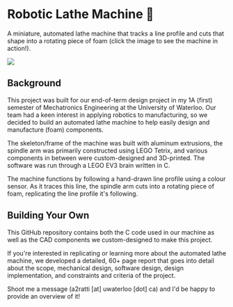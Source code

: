 # Robotic Lathe Machine 🤖

A miniature, automated lathe machine that tracks a line profile and cuts that shape into a rotating piece of foam (click the image to see the machine in action!).

<a href="https://www.youtube.com/watch?v=-l6_IEXj7dw" target="_blank"><img src="https://github.com/abhayratti/Robotic-Lathe/assets/92469179/0e49b276-712b-4b02-b27b-50e890cc609a"></a>

## Background

This project was built for our end-of-term design project in my 1A (first) semester of Mechatronics Engineering at the University of Waterloo. Our team had a keen interest in applying robotics to manufacturing, so we decided to build an automated lathe machine to help easily design and manufacture (foam) components.

The skeleton/frame of the machine was built with aluminum extrusions, the spindle arm was primarily constructed using LEGO Tetrix, and various components in between were custom-designed and 3D-printed. The software was run through a LEGO EV3 brain written in C. 

The machine functions by following a hand-drawn line profile using a colour sensor. As it traces this line, the spindle arm cuts into a rotating piece of foam, replicating the line profile it's following. 

## Building Your Own

This GitHub repository contains both the C code used in our machine as well as the CAD components we custom-designed to make this project. 

If you're interested in replicating or learning more about the automated lathe machine, we developed a detailed, 60+ page report that goes into detail about the scope, mechanical design, software design, design implementation, and constraints and criteria of the project. 

Shoot me a message (a2ratti [at] uwaterloo [dot] ca) and I'd be happy to provide an overview of it! 